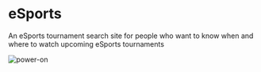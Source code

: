 # eSports
An eSports tournament search site for people who want to know when and where to watch upcoming eSports tournaments

![power-on](https://cloud.githubusercontent.com/assets/15616192/12859276/f795f51a-cc09-11e5-94be-bd6f19710fd7.png)
